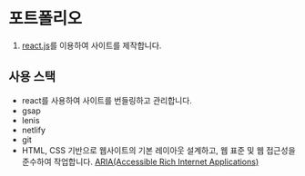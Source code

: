 # 포트폴리오

1. [react.js](https://github.com/mincholover/portpolio-react)를 이용하여 사이트를 제작합니다.

## 사용 스택

- react를 사용하여 사이트를 번들링하고 관리합니다.
- gsap
- lenis
- netlify
- git
- HTML, CSS 기반으로 웹사이트의 기본 레이아웃 설계하고, 웹 표준 및 웹 접근성을 준수하여 작업합니다. [ARIA(Accessible Rich Internet Applications)](https://developer.mozilla.org/en-US/docs/Web/Accessibility/ARIA/Roles)
